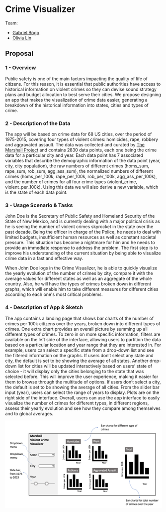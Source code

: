 # Crime Visualizer

Team:
- [Gabriel Bogo](https://github.com/GabrielBogo)
- [Olivia Lin](https://github.com/olivia-lin)

## Proposal

### 1 - Overview

Public safety is one of the main factors impacting the quality of life of citizens. For this reason, it is essential that public authorities have access to historical information on violent crimes so they can devise sound strategy plans and budget allocation to best serve their cities. We propose designing an app that makes the visualization of crime data easier, generating a breakdown of the historical information into states, cities and types of crime.

### 2 - Description of the Data

The app will be based on crime data for 68 US cities, over the period of 1975-2015, covering four types of violent crimes: homicides, rape, robbery and aggravated assault. The data was collected and curated by [The Marshall Project](https://www.themarshallproject.org/) and contains 2830 data points, each one being the crime data for a particular city and year. Each data point has 7 associated variables that describe the demographic information of the data point (year, city, city population), the raw numbers of different crimes (homs_sum, rape_sum, rob_sum, agg_ass_sum), the normalized numbers of different crimes (homs_per_100k, rape_per_100k, rob_per_100k, agg_ass_per_100k), and the number of crimes for all four crime types (violent_crime, violent_per_100k). Using this data we will also derive a new variable, which is the state of each data point.


### 3 - Usage Scenario & Tasks

John Doe is the Secretary of Public Safety and Homeland Security of the State of New Mexico, and is currently dealing with a major political crisis as he is seeing the number of violent crimes skyrocket in the state over the past decade. Being the officer in charge of the Police, he needs to deal with limited budgets, insufficient human resources as well as constant societal pressure. This situation has become a nightmare for him and he needs to provide an immediate response to address the problem. The first step is to improve his understanding of the current situation by being able to visualize crime data in a fast and effective way.

When John Doe logs in the Crime Visualizer, he is able to quickly visualize the yearly evolution of the number of crimes by city, compare it with the average values for different states as well as an aggregate of the whole country. Also, he will have the types of crimes broken down in different graphs, which will enable him to take different measures for different cities according to each one's most critical problems.


### 4 - Description of App & Sketch

The app contains a landing page that shows bar charts of the number of crimes per 100k citizens over the years, broken down into different types of crimes. One extra chart provides an overall picture by summing up all different types of crimes. To zero in on more specific information, filters are available on the left side of the interface, allowing users to partition the data based on a particular location and year range that they are interested in. For example, users can select a specific state from a drop-down list and see the filtered information on the graphs. If users don’t select any state and city, the default is set to be showing the average of all states. Another drop-down list for cities will be updated interactively based on users’ state of choice - it will display only the cities belonging to the state that was selected before. This will improve the user experience, making it easier for them to browse through the multitude of options. If users don’t select a city, the default is set to be showing the average of all cities. From the slider bar input (year), users can select the range of years to display.  Plots are on the right side of the interface. Overall, users can use the app interface to easily visualize the number of crimes for different types, in different regions, assess their yearly evolution and see how they compare among themselves and to global averages.

<img src = "sketch.png">
